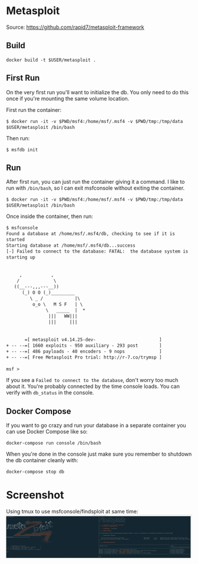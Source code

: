 # Metasploit
Source: https://github.com/rapid7/metasploit-framework

## Build
```
docker build -t $USER/metasploit .
```

## First Run
On the very first run you'll want to initialize the db. You only need to do this once if you're mounting the same volume location.

First run the container:
```
$ docker run -it -v $PWD/msf4:/home/msf/.msf4 -v $PWD/tmp:/tmp/data $USER/metasploit /bin/bash
```

Then run:
```
$ msfdb init
```

## Run
After first run, you can just run the container giving it a command. I like to run with `/bin/bash`, so I can exit msfconsole without exiting the container.

```
$ docker run -it -v $PWD/msf4:/home/msf/.msf4 -v $PWD/tmp:/tmp/data $USER/metasploit /bin/bash
```

Once inside the container, then run:
```
$ msfconsole
Found a database at /home/msf/.msf4/db, checking to see if it is started
Starting database at /home/msf/.msf4/db...success
[-] Failed to connect to the database: FATAL:  the database system is starting up


     ,           ,
    /             \
   ((__---,,,---__))
      (_) O O (_)_________
         \ _ /            |\
          o_o \   M S F   | \
               \   _____  |  *
                |||   WW|||
                |||     |||


       =[ metasploit v4.14.25-dev-                        ]
+ -- --=[ 1660 exploits - 950 auxiliary - 293 post        ]
+ -- --=[ 486 payloads - 40 encoders - 9 nops             ]
+ -- --=[ Free Metasploit Pro trial: http://r-7.co/trymsp ]

msf >
```

If you see a `Failed to connect to the database`, don't worry too much about it. You're probably connected by the time console loads. You can verify with `db_status` in the console.

## Docker Compose
If you want to go crazy and run your database in a separate container you can use Docker Compose like so:

```
docker-compose run console /bin/bash
```

When you're done in the console just make sure you remember to shutdown the db container cleanly with:

```
docker-compose stop db
```

# Screenshot
Using tmux to use msfconsole/findsploit at same time:
![screenshot](metasploit-screenshot.png)
